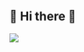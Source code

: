 ## 👋 Hi there 👋

<img src="	https://img.shields.io/badge/C%23-239120?style=for-the-badge&logo=c-sharp&logoColor=white" />
